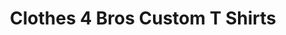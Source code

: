 ---
title: "Clothes 4 Bros Custom T Shirts"
url: /sacramento/clothes-4-bros-custom-t-shirts/
shop: clothes
---
